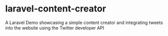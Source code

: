 # laravel-content-creator
A Laravel Demo showcasing a simple content creator and integrating tweets into the website using the Twitter developer API
